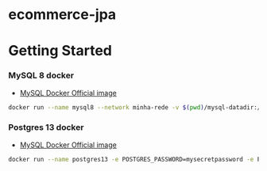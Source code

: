 # ecommerce-jpa
# Getting Started  

### MySQL 8 docker  
* [MySQL Docker Official image](https://hub.docker.com/_/mysql)  
```sh
docker run --name mysql8 --network minha-rede -v $(pwd)/mysql-datadir:/var/lib/mysql -e MYSQL_ROOT_PASSWORD=my-secret-pw -p 3306:3306 -d mysql:8
```
### Postgres 13 docker  
* [MySQL Docker Official image](https://hub.docker.com/_/postgres)  
```sh
docker run --name postgres13 -e POSTGRES_PASSWORD=mysecretpassword -e PGDATA=/var/lib/postgresql/data/pgdata -v $(pwd)/postgres-datadir:/var/lib/postgresql/data -p 5432:5432 -d postgres:13
```